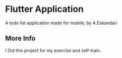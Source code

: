 # Flutter Application

A todo list application made for mobile; by A.Eskandari

## More Info

I Did this project for my exercise and self-train.
